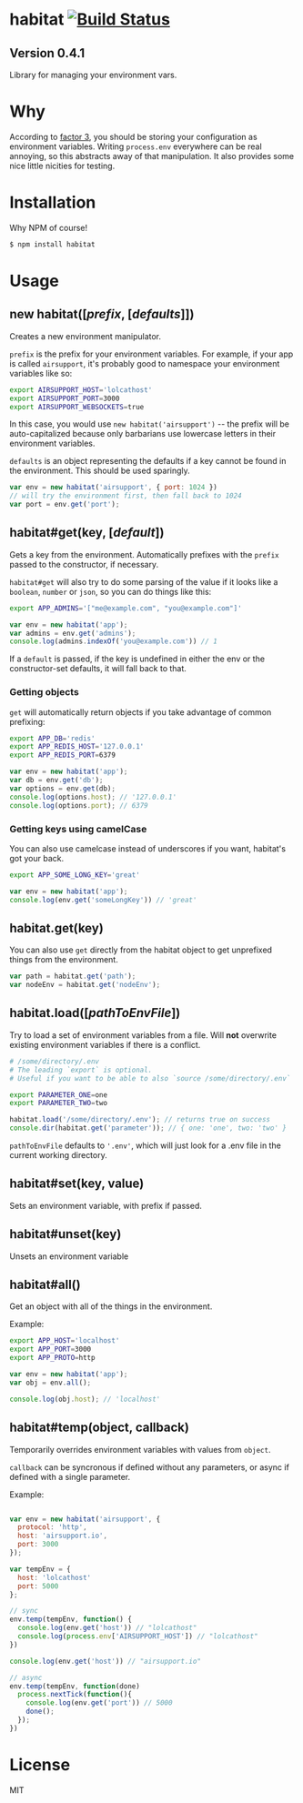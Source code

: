 # habitat [![Build Status](https://secure.travis-ci.org/brianloveswords/habitat.png)](http://travis-ci.org/brianloveswords/habitat)
## Version 0.4.1

Library for managing your environment vars.

# Why

According to [factor 3](http://www.12factor.net/config), you should be
storing your configuration as environment variables. Writing
`process.env` everywhere can be real annoying, so this abstracts away of
that manipulation. It also provides some nice little nicities for testing.

# Installation

Why NPM of course!

```bash
$ npm install habitat
```

# Usage

## new habitat([*prefix*, [*defaults*]])

Creates a new environment manipulator.

`prefix` is the prefix for your environment variables. For example, if
your app is called `airsupport`, it's probably good to namespace your
environment variables like so:

```bash
export AIRSUPPORT_HOST='lolcathost'
export AIRSUPPORT_PORT=3000
export AIRSUPPORT_WEBSOCKETS=true
```

In this case, you would use  `new habitat('airsupport')` -- the prefix will be
auto-capitalized because only barbarians use lowercase letters in their
environment variables.

`defaults` is an object representing the defaults if a key cannot be
found in the environment. This should be used sparingly.

```js
var env = new habitat('airsupport', { port: 1024 })
// will try the environment first, then fall back to 1024
var port = env.get('port');
```

## habitat#get(key, [*default*])

Gets a key from the environment. Automatically prefixes with the
`prefix` passed to the constructor, if necessary.

`habitat#get` will also try to do some parsing of the value if it looks
like a `boolean`, `number` or `json`, so you can do things like this:

```bash
export APP_ADMINS='["me@example.com", "you@example.com"]'
```
```js
var env = new habitat('app');
var admins = env.get('admins');
console.log(admins.indexOf('you@example.com')) // 1
```

If a `default` is passed, if the key is undefined in either the env or
the constructor-set defaults, it will fall back to that.

### Getting objects
`get` will automatically return objects if you take advantage of common prefixing:

```bash
export APP_DB='redis'
export APP_REDIS_HOST='127.0.0.1'
export APP_REDIS_PORT=6379
```

```js
var env = new habitat('app');
var db = env.get('db');
var options = env.get(db);
console.log(options.host); // '127.0.0.1'
console.log(options.port); // 6379
```

### Getting keys using camelCase
You can also use camelcase instead of underscores if you want, habitat's
got your back.

```bash
export APP_SOME_LONG_KEY='great'
```

```js
var env = new habitat('app');
console.log(env.get('someLongKey')) // 'great'
```

## habitat.get(key)

You can also use `get` directly from the habitat object to get
unprefixed things from the environment.

```js
var path = habitat.get('path');
var nodeEnv = habitat.get('nodeEnv');
```

## habitat.load([*pathToEnvFile*])
Try to load a set of environment variables from a file. Will **not**
overwrite existing environment variables if there is a conflict.

```bash
# /some/directory/.env
# The leading `export` is optional.
# Useful if you want to be able to also `source /some/directory/.env`

export PARAMETER_ONE=one
export PARAMETER_TWO=two
```

```js
habitat.load('/some/directory/.env'); // returns true on success
console.dir(habitat.get('parameter')); // { one: 'one', two: 'two' }
```

`pathToEnvFile` defaults to `'.env'`, which will just look for a .env
file in the current working directory.

## habitat#set(key, value)

Sets an environment variable, with prefix if passed.

## habitat#unset(key)

Unsets an environment variable

## habitat#all()

Get an object with all of the things in the environment.

Example:

```bash
export APP_HOST='localhost'
export APP_PORT=3000
export APP_PROTO=http
```
```js
var env = new habitat('app');
var obj = env.all();

console.log(obj.host); // 'localhost'
```

## habitat#temp(object, callback)

Temporarily overrides environment variables with values from `object`.

`callback` can be syncronous if defined without any parameters, or async
if defined with a single parameter.

Example:
```js

var env = new habitat('airsupport', {
  protocol: 'http',
  host: 'airsupport.io',
  port: 3000
});

var tempEnv = {
  host: 'lolcathost'
  port: 5000
};

// sync  
env.temp(tempEnv, function() {
  console.log(env.get('host')) // "lolcathost"
  console.log(process.env['AIRSUPPORT_HOST']) // "lolcathost"
})

console.log(env.get('host')) // "airsupport.io"

// async
env.temp(tempEnv, function(done)
  process.nextTick(function(){
    console.log(env.get('port')) // 5000
    done();
  });
})
```
# License

MIT
